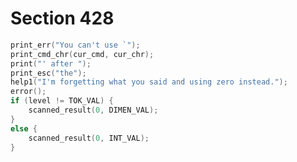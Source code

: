 # Section 428

```c << Complain that \the can't do this; give zero result >>=
print_err("You can't use `");
print_cmd_chr(cur_cmd, cur_chr);
print("' after ");
print_esc("the");
help1("I'm forgetting what you said and using zero instead.");
error();
if (level != TOK_VAL) {
    scanned_result(0, DIMEN_VAL);
}
else {
    scanned_result(0, INT_VAL);
}
```
